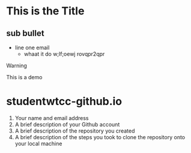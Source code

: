 # This is the Title

## sub bullet
- line one email
    - whaat it do
w;lf;oewj rovqpr2qpr

>[!WARNING]
>This is a demo


# studentwtcc-github.io
1. Your name and email address
2. A brief description of your Github account
3. A brief description of the repository you created
4. A brief description of the steps you took to clone the repository onto your local machine

